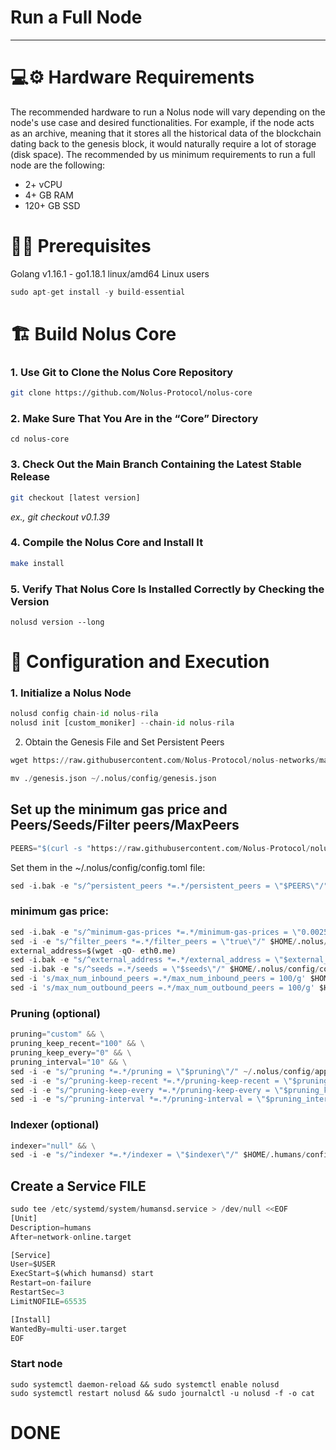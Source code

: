 # Run a Full Node

---

# 💻⚙ Hardware Requirements

The recommended hardware to run a Nolus node will vary depending on the node's use case and desired functionalities. For example, if the node acts as an archive, meaning that it stores all the historical data of the blockchain dating back to the genesis block, it would naturally require a lot of storage (disk space). The recommended by us minimum requirements to run a full node are the following:

- 2+ vCPU
- 4+ GB RAM
- 120+ GB SSD

# 👨‍🏭 **Prerequisites**

Golang v1.16.1 - go1.18.1 linux/amd64
Linux users
```python
sudo apt-get install -y build-essential
```

# 🏗 Build Nolus Core

### 1. Use Git to Clone the Nolus Core Repository

```bash
git clone https://github.com/Nolus-Protocol/nolus-core
```

### 2. Make Sure That You Are in the “Core” Directory
```
cd nolus-core
```

### 3. Check Out the Main Branch Containing the Latest Stable Release

```bash
git checkout [latest version]
```

*ex., git checkout v0.1.39*

### 4. Compile the Nolus Core and Install It

```bash
make install
```

### 5. Verify That Nolus Core Is Installed Correctly by Checking the Version
```
nolusd version --long
```

# 🔨 Configuration and Execution

### 1. Initialize a Nolus Node
```python
nolusd config chain-id nolus-rila
nolusd init [custom_moniker] --chain-id nolus-rila
```

2. Obtain the Genesis File and Set Persistent Peers
```python
wget https://raw.githubusercontent.com/Nolus-Protocol/nolus-networks/main/testnet/nolus-rila/genesis.json
```

```python
mv ./genesis.json ~/.nolus/config/genesis.json
```

## Set up the minimum gas price and Peers/Seeds/Filter peers/MaxPeers
```python
PEERS="$(curl -s "https://raw.githubusercontent.com/Nolus-Protocol/nolus-networks/main/testnet/nolus-rila/persistent_peers.txt")"
```
Set them in the ~/.nolus/config/config.toml file:
```python
sed -i.bak -e "s/^persistent_peers *=.*/persistent_peers = \"$PEERS\"/" ~/.nolus/config/config.toml
```

### minimum gas price:
```python
sed -i.bak -e "s/^minimum-gas-prices *=.*/minimum-gas-prices = \"0.0025unls\"/;" ~/.nolus/config/app.toml
sed -i -e "s/^filter_peers *=.*/filter_peers = \"true\"/" $HOME/.nolus/config/config.toml
external_address=$(wget -qO- eth0.me) 
sed -i.bak -e "s/^external_address *=.*/external_address = \"$external_address:26656\"/" $HOME/.nolus/config/config.toml
sed -i.bak -e "s/^seeds =.*/seeds = \"$seeds\"/" $HOME/.nolus/config/config.toml
sed -i 's/max_num_inbound_peers =.*/max_num_inbound_peers = 100/g' $HOME/.nolus/config/config.toml
sed -i 's/max_num_outbound_peers =.*/max_num_outbound_peers = 100/g' $HOME/.nolus/config/config.toml
```

### Pruning (optional)
```python
pruning="custom" && \
pruning_keep_recent="100" && \
pruning_keep_every="0" && \
pruning_interval="10" && \
sed -i -e "s/^pruning *=.*/pruning = \"$pruning\"/" ~/.nolus/config/app.toml && \
sed -i -e "s/^pruning-keep-recent *=.*/pruning-keep-recent = \"$pruning_keep_recent\"/" ~/.nolus/config/app.toml && \
sed -i -e "s/^pruning-keep-every *=.*/pruning-keep-every = \"$pruning_keep_every\"/" ~/.nolus/config/app.toml && \
sed -i -e "s/^pruning-interval *=.*/pruning-interval = \"$pruning_interval\"/" ~/.nolus/config/app.toml
```

### Indexer (optional)
```python
indexer="null" && \
sed -i -e "s/^indexer *=.*/indexer = \"$indexer\"/" $HOME/.humans/config/config.toml
```

## Create a Service FILE
```python
sudo tee /etc/systemd/system/humansd.service > /dev/null <<EOF
[Unit]
Description=humans
After=network-online.target

[Service]
User=$USER
ExecStart=$(which humansd) start
Restart=on-failure
RestartSec=3
LimitNOFILE=65535

[Install]
WantedBy=multi-user.target
EOF
```

### Start node
```
sudo systemctl daemon-reload && sudo systemctl enable nolusd
sudo systemctl restart nolusd && sudo journalctl -u nolusd -f -o cat
```

# DONE
